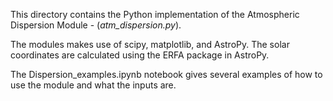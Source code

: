 
This directory contains the Python implementation of the Atmospheric Dispersion Module - (*atm_dispersion.py*).

The modules makes use of scipy, matplotlib, and AstroPy. The solar coordinates are calculated using the ERFA package in AstroPy.

The Dispersion_examples.ipynb notebook gives several examples of how to use the module and what the inputs are.

